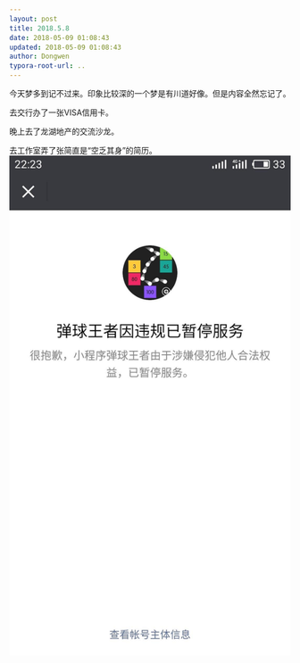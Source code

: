 ```yaml
---
layout: post
title: 2018.5.8
date: 2018-05-09 01:08:43
updated: 2018-05-09 01:08:43
author: Dongwen
typora-root-url: ..
---
```




今天梦多到记不过来。印象比较深的一个梦是有川道好像。但是内容全然忘记了。

去交行办了一张VISA信用卡。

晚上去了龙湖地产的交流沙龙。

去工作室弄了张简直是“空乏其身”的简历。 ![](/img/in-post/x50483995.jpg)
